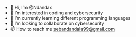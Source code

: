 - 👋 Hi, I’m @Ndandax
- 👀 I’m interested in coding and cybersecurity
- 🌱 I’m currently learning different programming languages
- 💞️ I’m looking to collaborate on cybersecurity
- 📫 How to reach me sebandandala99@gmail.com

<!---
Ndandax/Ndandax is a ✨ special ✨ repository because its `README.md` (this file) appears on your GitHub profile.
You can click the Preview link to take a look at your changes.
--->
